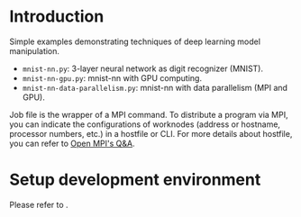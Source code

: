 # Introduction

Simple examples demonstrating techniques of deep learning model manipulation.

 * `mnist-nn.py`: 3-layer neural network as digit recognizer (MNIST).
 * `mnist-nn-gpu.py`: mnist-nn with GPU computing.
 * `mnist-nn-data-parallelism.py`: mnist-nn with data parallelism (MPI and GPU).

Job file is the wrapper of a MPI command.  To distribute a program via
MPI, you can indicate the configurations of worknodes (address or
hostname, processor numbers, etc.) in a hostfile or CLI.  For more
details about hostfile, you can refer to [Open MPI's Q&A](https://www.open-mpi.org/faq/?category=running#mpirun-hostfile).

# Setup development environment

Please refer to <tech blog post>.
